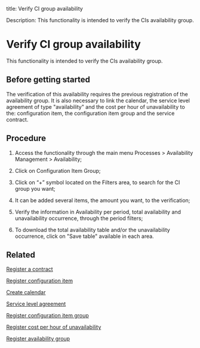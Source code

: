 title: Verify CI group availability

Description: This functionality is intended to verify the CIs availability group.
# Verify CI group availability
This functionality is intended to verify the CIs availability group.

Before getting started
--------------------------

The verification of this availability requires the previous registration of the
availability group. It is also necessary to link the calendar, the service level
agreement of type "availability" and the cost per hour of unavailability to the:
configuration item, the configuration item group and the service contract.

Procedure
-------------

1.  Access the functionality through the main menu Processes \> Availability
    Management \> Availability;

2.  Click on Configuration Item Group;

3.  Click on “+” symbol located on the Filters area, to search for the CI group
    you want;

4.  It can be added several items, the amount you want, to the verification;

5.  Verify the information in Availability per period, total availability and
    unavailability occurrence, through the period filters;

6.  To download the total availability table and/or the unavailability
    occurrence, click on "Save table" available in each area.

Related
-----------

   [Register a contract](/en-us/citsmart-platform-9/additional-features/contract-management/use/register-contract.html)

   [Register configuration item](/en-us/citsmart-platform-9/processes/configuration/use/register-CI.html)

   [Create calendar](/en-us/citsmart-platform-9/platform-administration/time/create-calendar.html) 

   [Service level agreement](/en-us/citsmart-platform-9/processes/service-level/use/service-level-agreement.html)

  [Register configuration item group](/en-us/citsmart-platform-9/processes/configuration/configuration/register-configuration-item-group.html) 

   [Register cost per hour of unavailability](/en-us/citsmart-platform-9/processes/configuration/use/cost-per-hour-unavailability.html)

  [Register availability group](/en-us/citsmart-platform-9/processes/availability/configuration/register-availability-group.html) 

<!-- !!! tip "About"

    <b>Product/Version:</b> CITSmart | 9.00 &nbsp;&nbsp;
    <b>Updated:</b>01/04/2019 -Larissa Lourenço

